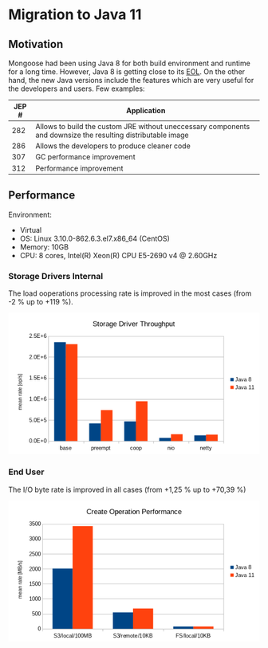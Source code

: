 # Migration to Java 11

## Motivation

Mongoose had been using Java 8 for both build environment and runtime for a long time.
However, Java 8 is getting close to its [EOL](https://www.oracle.com/technetwork/java/java-se-support-roadmap.html). On the other hand, the new Java versions include
the features which are very useful for the developers and users. Few examples:

| JEP # | Application |
|---|---|
| 282 | Allows to build the custom JRE without uneccessary components and downsize the resulting distributable image
| 286 | Allows the developers to produce cleaner code
| 307 | GC performance improvement
| 312 | Performance improvement

## Performance

Environment:
* Virtual
* OS: Linux 3.10.0-862.6.3.el7.x86_64 (CentOS)
* Memory: 10GB
* CPU: 8 cores, Intel(R) Xeon(R) CPU E5-2690 v4 @ 2.60GHz

### Storage Drivers Internal

The load ooperations processing rate is improved in the most cases (from -2 % up to +119 %).

![](../../images/driver_tp_java_8vs11.png)

### End User

The I/O byte rate is improved in all cases (from +1,25 % up to +70,39 %)

![](../../images/create_perf_java_8vs11.png)
